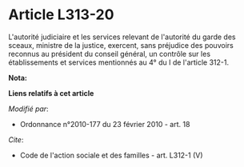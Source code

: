 # Article L313-20

L'autorité judiciaire et les services relevant de l'autorité du garde des sceaux, ministre de la justice, exercent, sans
préjudice des pouvoirs reconnus au président du conseil général, un contrôle sur les établissements et services mentionnés au
4° du I de l'article 312-1.

**Nota:**



**Liens relatifs à cet article**

_Modifié par_:

  - Ordonnance n°2010-177 du 23 février 2010 - art. 18

_Cite_:

  - Code de l'action sociale et des familles - art. L312-1 (V)
